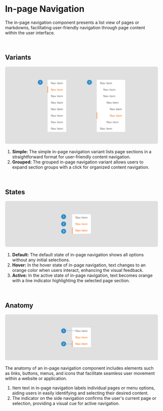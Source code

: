 # In-page Navigation

The in-page navigation component presents a list view of pages or markdowns, facilitating user-friendly navigation through page content within the user interface.

<br>

## Variants

<img src="../../assets/images/components/inpage-nav-variants.jpg" alt="inpage-nav-variants" width="752"/>

1. <b>Simple:</b> The simple in-page navigation variant lists page sections in a straightforward format for user-friendly content navigation.
2. <b>Grouped:</b> The grouped in-page navigation variant allows users to expand section groups with a click for organized content navigation.

<br>

## States

<img src="../../assets/images/components/inpage-nav-states.jpg" alt="inpage-nav-states" width="752"/>

1. <b>Default:</b> The default state of in-page navigation shows all options without any initial selections.
2. <b>Hover:</b> In the hover state of in-page navigation, text changes to an orange color when users interact, enhancing the visual feedback.
3. <b>Active:</b> In the active state of in-page navigation, text becomes orange with a line indicator highlighting the selected page section.

<br>

## Anatomy

<img src="../../assets/images/components/inpage-nav-anatomy.jpg" alt="inpage-nav-anatomy" width="752"/>

The anatomy of an in-page navigation component includes elements such as links, buttons, menus, and icons that facilitate seamless user movement within a website or application.

1. Item text in in-page navigation labels individual pages or menu options, aiding users in easily identifying and selecting their desired content.
2. The indicator on the side navigation confirms the user's current page or selection, providing a visual cue for active navigation.